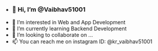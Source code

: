 - ### 👋 Hi, I’m @Vaibhav51001
- 👀 I’m interested in Web and App Development
- 🌱 I’m currently learning Backend Development
- 💞️ I’m looking to collaborate on ...
- 📫 You can reach me on instagram ID: @kr_vaibhav51001

<!---
Vaibhav51001/Vaibhav51001 is a ✨ special ✨ repository because its `README.md` (this file) appears on your GitHub profile.
You can click the Preview link to take a look at your changes.
--->
